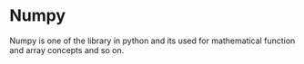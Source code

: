 # Numpy
Numpy is one of the library in python and its used for mathematical function and array concepts  and so on.
